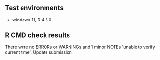 ## Test environments
* windows 11,  R 4.5.0

## R CMD check results
There were no ERRORs or WARNINGs and 1 minor NOTEs 'unable to verify current time'.
Update submission
